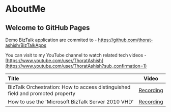 # AboutMe

## Welcome to GitHub Pages

Demo BizTalk application are commited to - https://github.com/thorat-ashish/BizTalkApps

You can visit to my YouTube channel to watch related tech videos - [https://www.youtube.com/user/ThoratAshish](https://www.youtube.com/user/ThoratAshish?sub_confirmation=1)


|     Title     | Video |
|     :---    | :---:       |
| BizTalk Orchestration: How to access distinguished field and promoted property   |      [Recording](https://www.youtube.com/watch?v=Tjxnio9eHr8)   |
| How to use the 'Microsoft BizTalk Server 2010 VHD'   |      [Recording](https://www.youtube.com/watch?v=91apUw7pfOA)   |

